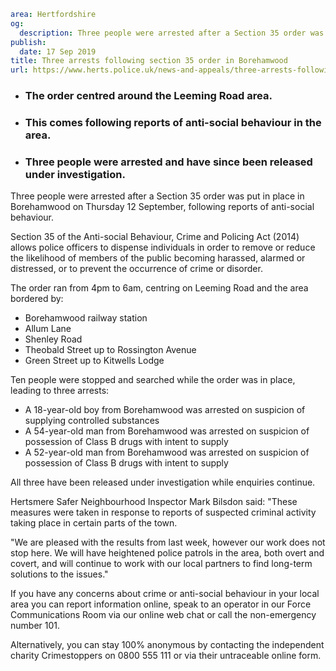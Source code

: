 ```yaml
area: Hertfordshire
og:
  description: Three people were arrested after a Section 35 order was put in place in Borehamwood on Thursday 12 September, following reports of anti-social behaviour.
publish:
  date: 17 Sep 2019
title: Three arrests following section 35 order in Borehamwood
url: https://www.herts.police.uk/news-and-appeals/three-arrests-following-section-35-order-in-borehamwood-0776j
```

* ### The order centred around the Leeming Road area.

 * ### This comes following reports of anti-social behaviour in the area.

 * ### Three people were arrested and have since been released under investigation.

Three people were arrested after a Section 35 order was put in place in Borehamwood on Thursday 12 September, following reports of anti-social behaviour.

Section 35 of the Anti-social Behaviour, Crime and Policing Act (2014) allows police officers to dispense individuals in order to remove or reduce the likelihood of members of the public becoming harassed, alarmed or distressed, or to prevent the occurrence of crime or disorder.

The order ran from 4pm to 6am, centring on Leeming Road and the area bordered by:

 * Borehamwood railway station
 * Allum Lane
 * Shenley Road
 * Theobald Street up to Rossington Avenue
 * Green Street up to Kitwells Lodge

Ten people were stopped and searched while the order was in place, leading to three arrests:

 * A 18-year-old boy from Borehamwood was arrested on suspicion of supplying controlled substances
 * A 54-year-old man from Borehamwood was arrested on suspicion of possession of Class B drugs with intent to supply
 * A 52-year-old man from Borehamwood was arrested on suspicion of possession of Class B drugs with intent to supply

All three have been released under investigation while enquiries continue.

Hertsmere Safer Neighbourhood Inspector Mark Bilsdon said: "These measures were taken in response to reports of suspected criminal activity taking place in certain parts of the town.

"We are pleased with the results from last week, however our work does not stop here. We will have heightened police patrols in the area, both overt and covert, and will continue to work with our local partners to find long-term solutions to the issues."

If you have any concerns about crime or anti-social behaviour in your local area you can report information online, speak to an operator in our Force Communications Room via our online web chat or call the non-emergency number 101.

Alternatively, you can stay 100% anonymous by contacting the independent charity Crimestoppers on 0800 555 111 or via their untraceable online form.
